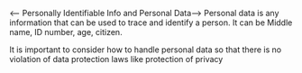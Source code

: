 <-- Personally Identifiable Info and Personal Data-->
Personal data is any information that can be used to trace and identify a person. It can be Middle name, ID number, age, citizen.

It is important to consider how to handle personal data so that there is no 
violation of data protection laws like protection of privacy
